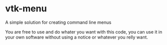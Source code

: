 # vtk-menu
A simple solution for creating command line menus

You are free to use and do whater you want with this code, you can use it in your own software without using
a notice or whatever you relly want.
